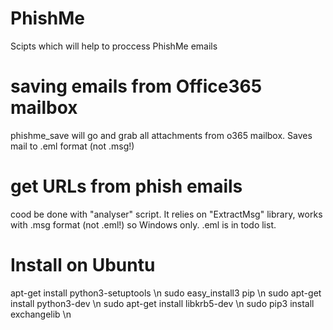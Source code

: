 # PhishMe
Scipts which will help to proccess PhishMe emails

# saving emails from Office365 mailbox
phishme_save will go and grab all attachments from o365 mailbox. Saves mail to .eml format (not .msg!)

# get URLs from phish emails
cood be done with "analyser" script. It relies on "ExtractMsg" library, works with .msg format (not .eml!) so Windows only.
.eml is in todo list. 

# Install on Ubuntu
 apt-get install python3-setuptools \n
 sudo easy_install3 pip \n
 sudo apt-get install python3-dev \n
 sudo apt-get install libkrb5-dev \n
 sudo pip3 install exchangelib \n
